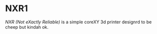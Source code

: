 # NXR1
_NXR (Not eXactly Reliable)_ is a simple coreXY 3d printer designrd to be cheep but kindah ok.
